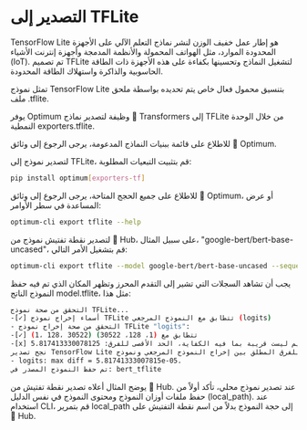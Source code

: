 # التصدير إلى TFLite

TensorFlow Lite هو إطار عمل خفيف الوزن لنشر نماذج التعلم الآلي على الأجهزة المحدودة الموارد، مثل الهواتف المحمولة والأنظمة المدمجة وأجهزة إنترنت الأشياء (IoT). تم تصميم TFLite لتشغيل النماذج وتحسينها بكفاءة على هذه الأجهزة ذات الطاقة الحاسوبية والذاكرة واستهلاك الطاقة المحدودة.

تمثل نموذج TensorFlow Lite بتنسيق محمول فعال خاص يتم تحديده بواسطة ملحق ملف .tflite.

يوفر Optimum وظيفة لتصدير نماذج 🤗 Transformers إلى TFLite من خلال الوحدة النمطية exporters.tflite.

للاطلاع على قائمة ببنيات النماذج المدعومة، يرجى الرجوع إلى وثائق 🤗 Optimum.

لتصدير نموذج إلى TFLite، قم بتثبيت التبعيات المطلوبة:

```bash
pip install optimum[exporters-tf]
```

للاطلاع على جميع الحجج المتاحة، يرجى الرجوع إلى وثائق 🤗 Optimum، أو عرض المساعدة في سطر الأوامر:

```bash
optimum-cli export tflite --help
```

لتصدير نقطة تفتيش نموذج من 🤗 Hub، على سبيل المثال، "google-bert/bert-base-uncased"، قم بتشغيل الأمر التالي:

```bash
optimum-cli export tflite --model google-bert/bert-base-uncased --sequence_length 128 bert_tflite/
```

يجب أن تشاهد السجلات التي تشير إلى التقدم المحرز وتظهر المكان الذي تم فيه حفظ النموذج الناتج model.tflite، مثل هذا:

```bash
التحقق من صحة نموذج TFLite...
-[✓] أسماء إخراج نموذج TFLite تتطابق مع النموذج المرجعي (logits)
- التحقق من صحة إخراج نموذج TFLite "logits":
-[✓] (1، 128، 30522) تتطابق مع (1، 128، 30522)
-[x] القيم ليست قريبة بما فيه الكفاية، الحد الأقصى للفرق: 5.817413330078125e-05 (atol: 1e-05)
نجح تصدير TensorFlow Lite مع التحذير: الحد الأقصى للفرق المطلق بين إخراج النموذج المرجعي ونموذج TFLite المصدر ليس ضمن التسامح المحدد 1e-05:
- logits: max diff = 5.81741333007815e-05.
تم حفظ النموذج المصدر في: bert_tflite
```

يوضح المثال أعلاه تصدير نقطة تفتيش من 🤗 Hub. عند تصدير نموذج محلي، تأكد أولاً من حفظ ملفات أوزان النموذج ومحتوى النموذج في نفس الدليل (local_path). عند استخدام CLI، قم بتمرير local_path إلى حجة النموذج بدلاً من اسم نقطة التفتيش على 🤗 Hub.